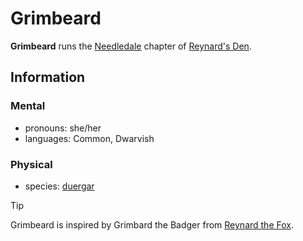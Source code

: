# Grimbeard

**Grimbeard** runs the [Needledale](../../../ch-2-people-of-mote/societies/esterfell-accord/needledale.md) chapter of [Reynard's Den](../reynards-den.md).

## Information

### Mental

- pronouns: she/her
- languages: Common, Dwarvish

### Physical

- species: [duergar](../../../ch-4-character-options/species/dwarf.md#duergar)

> [!TIP]
> Grimbeard is inspired by Grimbard the Badger from [Reynard the Fox](https://en.wikipedia.org/wiki/Reynard_the_Fox).

